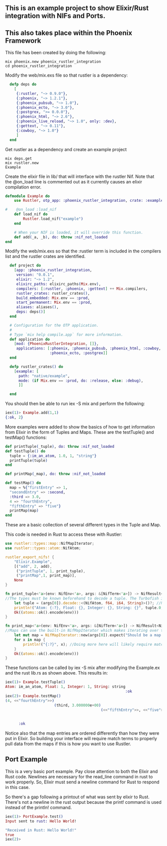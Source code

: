 ## This is an example project to show Elixir/Rust integration with NIFs and Ports. 
## This also takes place within the Phoenix Framework

This file has been created by doing the following:

```Shell
mix phoenix.new phoenix_rustler_integration
cd phoenix_rustler_integration
```

Modify the web/mix.exs file so that rustler is a dependency:
```Elixir
  defp deps do
    [
     {:rustler, "~> 0.9.0"},
     {:phoenix, "~> 1.2.1"},
     {:phoenix_pubsub, "~> 1.0"},
     {:phoenix_ecto, "~> 3.0"},
     {:postgrex, ">= 0.0.0"},
     {:phoenix_html, "~> 2.6"},
     {:phoenix_live_reload, "~> 1.0", only: :dev},
     {:gettext, "~> 0.11"},
     {:cowboy, "~> 1.0"}
     ]
  end
```

Get rustler as a dependency and create an example project

```Shell
mix deps.get
mix rustler.new
Example
```
Create the elixir file in lib/ that will interface with the rustler Nif. Note that the @on_load line is commented out as it currently causes an elixir compilation error.

```Elixir
defmodule Example do
    use Rustler, otp_app: :phoenix_rustler_integration, crate: :example

#    @on_load :load_nif
    def load_nif do
        Rustler.load_nif("example")
    end

    # When your NIF is loaded, it will override this function.
    def add(_a, _b), do: throw :nif_not_loaded
end
```

Modify the web/mix.exs so that the :rustler term is included in the compilers list and the rustler crates are identified.
```Elixir
  def project do
    [app: :phoenix_rustler_integration,
     version: "0.0.1",
     elixir: "~> 1.2",
     elixirc_paths: elixirc_paths(Mix.env),
     compilers: [:rustler, :phoenix, :gettext] ++ Mix.compilers,
     rustler_crates: rustler_crates(),
     build_embedded: Mix.env == :prod,
     start_permanent: Mix.env == :prod,
     aliases: aliases(),
     deps: deps()]
  end

  # Configuration for the OTP application.
  #
  # Type `mix help compile.app` for more information.
  def application do
    [mod: {PhoenixRustlerIntegration, []},
     applications: [:phoenix, :phoenix_pubsub, :phoenix_html, :cowboy, :logger, :gettext,
                    :phoenix_ecto, :postgrex]]
  end

  defp rustler_crates() do
    [example: [
      path: "native/example",
      mode: (if Mix.env == :prod, do: :release, else: :debug),
      ]]

  end
```
You should then be able to run iex -S mix and perform the following:
```Elixir
iex(1)> Example.add(1,1)
{:ok, 2}

```
More examples were added to show the basics of how to get information from Elixir in the form of Tuples and Maps.
These are the testTuple() and testMap() functions: 
```Elixir
def printTuple(_tuple), do: throw :nif_not_loaded
def testTuple() do
  tuple = {:im_an_atom, 1.0, 1, "string"}
  printTuple(tuple)
end

def printMap(_map), do: throw :nif_not_loaded

def testMap() do
  map = %{"firstEntry" => 1,
  "secondEntry" => :second,
  :third => 3.0,
  4 => "fourthEntry",
  "fifthEntry" => "five"}
  printMap(map)
end
```
These are a basic collection of several different types in the Tuple and Map.

This code is needed in Rust to access these with Rustler:
```Rust
use rustler::types::map::NifMapIterator;
use rustler::types::atom::NifAtom;

rustler_export_nifs! {
    "Elixir.Example",
    [("add", 2, add),
     ("printTuple", 1, print_tuple),
     ("printMap",1, print_map)],
    None
}

fn print_tuple<'a>(env: NifEnv<'a>, args: &[NifTerm<'a>]) -> NifResult<NifTerm<'a>> {
//The types must be known beforehand to decode a tuple. The Turbofish is used here to set the types
    let tuple = (args[0]).decode::<(NifAtom, f64, i64, String)>()?; //Note that "?" is used here instead of "try!"
    println!("Atom: {:?}, Float: {}, Integer: {}, String: {}", tuple.0, tuple.1, tuple.2, tuple.3);
    Ok((atoms::ok().encode(env)))
}

fn print_map<'a>(env: NifEnv<'a>, args: &[NifTerm<'a>]) -> NifResult<NifTerm<'a>> {
//Maps can use the built-in NifMapIterator which makes iterating over the entries simple
    let mut map = NifMapIterator::new(args[0]).expect("Should be a map in the argument");
    for x in map {
        println!("{:?}", x); //Doing more here will likely require matching and knowledge of types in the map
    }
    Ok((atoms::ok().encode(env)))
}

```

These functions can be called by iex -S mix after modifying the Example.ex and the rust lib.rs as shown above. This results in: 
```Elixir
iex(1)> Example.testTuple()
Atom: im_an_atom, Float: 1, Integer: 1, String: string
                                                      :ok
iex(2)> Example.testMap()
(4, <<"fourthEntry">>)
                      (third, 3.000000e+00)
                                           (<<"fifthEntry">>, <<"five">>)
                                                                         (<<"firstEntry">>, 1)
                                                                                              (<<"secondEntry">>, second)
      :ok

```
Notice also that the map entries are ordered differently than how they were put in Elixir. So building your interface will require match terms to properly pull data from the maps if this is how you want to use Rustler.


## Port Example

This is a very basic port example. Pay close attention to both the Elixir and Rust code. Newlines are necessary for the read_line command in rust to work properly. So, Elixir must send a newline command for Rust to respond in this case.

So there's a gap following a printout of what was sent by elixir to Rust. There's not a newline in the rust output because the print! command is used instead of the println! command.
```Elixir
iex(1)> PortExample.test()
Input sent to rust: Hello World!

"Received in Rust: Hello World!"
true
iex(2)> 

```